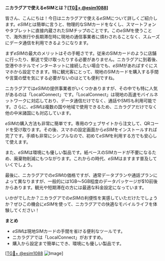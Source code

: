 **ニカラグアで使えるeSIMとは？[[TG💪+ @esim1088](https://t.me/s/esim1088)]**

皆さん、こんにちは！今日はニカラグアで使える*eSIM*について詳しくご紹介します。*eSIM*とは簡単に言うと、物理的なSIMカードをなくし、スマートフォンやタブレットに直接内蔵されたSIMチップのことです。この*eSIM*を使うことで、海外旅行や長期滞在時に現地の通信事業者に煩わされることなく、スムーズにデータ通信を利用できるようになります。

まず*eSIM*の最大のメリットはその手軽さです。従来のSIMカードのように店舗に行ったり、郵送で受け取ったりする必要がありません。ニカラグアに到着後、空港やホテルでインターネットに接続したい場合でも、*eSIM*があればすぐにスマホから設定できます。特に観光客にとって、現地のSIMカードを購入する手間や言葉の壁を気にする必要がないのはとても便利ですね。

ニカラグアでは*eSIM*の提供事業者がいくつかありますが、その中でも特に人気があるのは「LocalConnect」です。「LocalConnect」は現地の高速モバイルネットワークに対応しており、データ通信だけでなく、通話やSMSも利用可能です。さらに、*eSIM*は複数の国や地域で使用できるため、ニカラグアだけでなく他の中米諸国にも対応しています。

*eSIM*の購入方法も非常に簡単です。専用のウェブサイトから注文して、QRコードを受け取ります。その後、スマホの設定画面から*eSIM*をインストールすれば完了です。手順も非常にシンプルなので、初めて*eSIM*を利用する方でも安心して使えます。

また、*eSIM*は環境にも優しい製品です。紙ベースのSIMカードが不要になるため、廃棄物削減にもつながります。これからの時代、*eSIM*はますます普及していくでしょう。

最後に、ニカラグアでの*eSIM*の価格ですが、通常データプランや通話プランによって異なりますが、一般的には1GB～5GB程度のデータパッケージが$10前後からあります。観光や短期滞在の方には最適な料金設定になっています。

いかがでしたか？ニカラグアでの*eSIM*の利便性を実感していただけたでしょうか？ぜひこの機会に*eSIM*を使って、ニカラグアでの快適なモバイルライフを体験してください！

**まとめ**
- *eSIM*は現地SIMカードの手間を省ける便利なツールです。
- ニカラグアでは「LocalConnect」がおすすめ。
- 購入から設定まで簡単にでき、環境にも優しい製品です。

[[TG💪+ @esim1088](https://t.me/s/esim1088) ![Image](https://i.postimg.cc/Y0z9fWf4/image.png)]